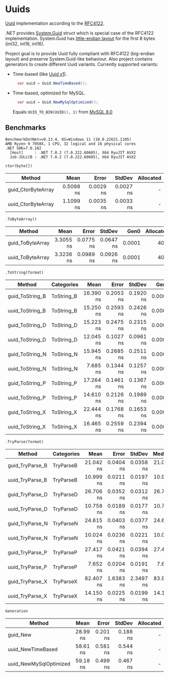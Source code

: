 # Uuids

[Uuid](./src/Uuids/Uuid.cs) implementation according to the [RFC4122](https://tools.ietf.org/html/rfc4122).

.NET provides [System.Guid](https://docs.microsoft.com/en-us/dotnet/api/system.guid) struct which is special case of the RFC4122 implementation. System.Guid has [little-endian layout](https://github.com/dotnet/runtime/blob/v7.0.0/src/libraries/System.Private.CoreLib/src/System/Guid.cs#L30-L32) for the first 8 bytes (int32, int16, int16).

Project goal is to provide Uuid fully compliant with RFC4122 (big-endian layout) and preserve System.Guid-like behaviour. Also project contains generators to create different Uuid variants. Currently supported variants:

- Time-based (like [Uuid v1](https://tools.ietf.org/html/rfc4122#section-4.1.3)).

  ```csharp
    var uuid = Uuid.NewTimeBased();
  ```

- Time-based, optimized for MySQL.

  ```csharp
    var uuid = Uuid.NewMySqlOptimized();
  ```

  Equals `UUID_TO_BIN(UUID(), 1)` from [MySQL 8.0](https://dev.mysql.com/doc/refman/8.0/en/miscellaneous-functions.html#function_uuid-to-bin)

## Benchmarks

```
BenchmarkDotNet=v0.13.4, OS=Windows 11 (10.0.22621.1105)
AMD Ryzen 9 7950X, 1 CPU, 32 logical and 16 physical cores
.NET SDK=7.0.102
  [Host]     : .NET 7.0.2 (7.0.222.60605), X64 RyuJIT AVX2
  Job-JULLCB : .NET 7.0.2 (7.0.222.60605), X64 RyuJIT AVX2
```

`ctor(byte[])`

| Method             |      Mean |     Error |    StdDev | Allocated |
|--------------------|----------:|----------:|----------:|----------:|
| guid_CtorByteArray | 0.5098 ns | 0.0029 ns | 0.0027 ns |         - |
| uuid_CtorByteArray | 1.1099 ns | 0.0035 ns | 0.0033 ns |         - |

`.ToByteArray()`

| Method           |      Mean |     Error |    StdDev |   Gen0 | Allocated |
|------------------|----------:|----------:|----------:|-------:|----------:|
| guid_ToByteArray | 3.3055 ns | 0.0775 ns | 0.0647 ns | 0.0001 |      40 B |
| uuid_ToByteArray | 3.3236 ns | 0.0989 ns | 0.0926 ns | 0.0001 |      40 B |

`.ToString(format)`

| Method          | Categories |      Mean |     Error |    StdDev |   Gen0 | Allocated |
|-----------------|------------|----------:|----------:|----------:|-------:|----------:|
| guid_ToString_B | ToString_B | 16.390 ns | 0.2053 ns | 0.1920 ns | 0.0002 |     104 B |
| uuid_ToString_B | ToString_B | 15.250 ns | 0.2593 ns | 0.2426 ns | 0.0002 |     104 B |
| guid_ToString_D | ToString_D | 15.223 ns | 0.2475 ns | 0.2315 ns | 0.0001 |      96 B |
| uuid_ToString_D | ToString_D | 12.045 ns | 0.1027 ns | 0.0961 ns | 0.0002 |      96 B |
| guid_ToString_N | ToString_N | 15.945 ns | 0.2685 ns | 0.2511 ns | 0.0001 |      88 B |
| uuid_ToString_N | ToString_N |  7.685 ns | 0.1344 ns | 0.1257 ns | 0.0002 |      88 B |
| guid_ToString_P | ToString_P | 17.264 ns | 0.1461 ns | 0.1367 ns | 0.0002 |     104 B |
| uuid_ToString_P | ToString_P | 14.610 ns | 0.2126 ns | 0.1989 ns | 0.0002 |     104 B |
| guid_ToString_X | ToString_X | 22.444 ns | 0.1768 ns | 0.1653 ns | 0.0003 |     160 B |
| uuid_ToString_X | ToString_X | 16.465 ns | 0.2559 ns | 0.2394 ns | 0.0003 |     160 B |

`.TryParse(format)`

| Method          | Categories |      Mean |     Error |    StdDev |    Median | Allocated |
|-----------------|------------|----------:|----------:|----------:|----------:|----------:|
| guid_TryParse_B | TryParseB  | 21.042 ns | 0.0404 ns | 0.0358 ns | 21.044 ns |         - |
| uuid_TryParse_B | TryParseB  | 10.999 ns | 0.0211 ns | 0.0197 ns | 10.998 ns |         - |
| guid_TryParse_D | TryParseD  | 26.706 ns | 0.0352 ns | 0.0312 ns | 26.703 ns |         - |
| uuid_TryParse_D | TryParseD  | 10.758 ns | 0.0189 ns | 0.0177 ns | 10.758 ns |         - |
| guid_TryParse_N | TryParseN  | 24.615 ns | 0.0403 ns | 0.0377 ns | 24.617 ns |         - |
| uuid_TryParse_N | TryParseN  | 10.024 ns | 0.0236 ns | 0.0221 ns | 10.024 ns |         - |
| guid_TryParse_P | TryParseP  | 27.417 ns | 0.0421 ns | 0.0394 ns | 27.427 ns |         - |
| uuid_TryParse_P | TryParseP  |  7.652 ns | 0.0204 ns | 0.0191 ns |  7.656 ns |         - |
| guid_TryParse_X | TryParseX  | 82.407 ns | 1.6383 ns | 2.3497 ns | 83.912 ns |         - |
| uuid_TryParse_X | TryParseX  | 14.150 ns | 0.0225 ns | 0.0199 ns | 14.154 ns |         - |

`Generation`

| Method                 |   Mean   |    Error |   StdDev | Allocated |
|------------------------|:--------:|---------:|---------:|----------:|
| guid_New               | 28.99 ns | 0.201 ns | 0.188 ns |         - |
| uuid_NewTimeBased      | 58.61 ns | 0.581 ns | 0.544 ns |         - |
| uuid_NewMySqlOptimized | 59.18 ns | 0.499 ns | 0.467 ns |         - |
